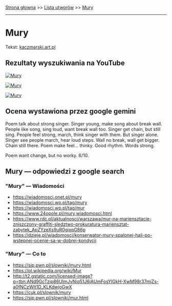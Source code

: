 [Strona głowna](../index.md) >> [Lista utworów](../list.md) >> [Mury](296.md)

---

# Mury

Tekst: [kaczmarski.art.pl](https://www.kaczmarski.art.pl/tworczosc/wiersze/mury/)

## Rezultaty wyszukiwania na YouTube

[![Mury](http://img.youtube.com/vi/-YGS9vhmFS0/0.jpg)](https://www.youtube.com/watch?v=-YGS9vhmFS0 "Jacek Kaczmarski Mury - YouTube")

[![Mury](http://img.youtube.com/vi/m5-8NNLipgM/0.jpg)](https://www.youtube.com/watch?v=m5-8NNLipgM "Jacek Kaczmarski - Mury - YouTube")

[![Mury](http://img.youtube.com/vi/XYqDloiL1xc/0.jpg)](https://www.youtube.com/watch?v=XYqDloiL1xc "Chicago Live 1983, Jacek Kaczmarski - YouTube")

## Ocena wystawiona przez google gemini

Poem talk about strong singer. Singer young, make song about break wall. People like song, sing loud, want break wall too. Singer get chain, but still sing. People feel strong, march, think singer with them. But singer alone. Singer see people march, hear loud steps. Wall no break, wall get bigger. Chain still there. Poem make feel… thinky. Good rhythm. Words strong.

Poem want change, but no worky. 6/10.


## Mury — odpowiedzi z google search

### "Mury" — Wiadomości

 - <https://wiadomosci.onet.pl/mury>
 - <https://wiadomosci.wp.pl/tag/mury>
 - <https://wiadomosci.wp.pl/tag/mur>
 - <https://www.24opole.pl/mury,wiadomosci.html>
 - <https://www.rdc.pl/aktualnosci/warszawa/mur-na-mariensztacie-zniszczony-graffiti-sledztwo-prokuratura-mariensztat-zabytek_ApZYzeXs9uR0gixqG86p>
 - <https://dzieje.pl/wiadomosci/konserwator-mury-spalonej-hali-po-wstepnej-ocenie-sa-w-dobrej-kondycji>

### "Mury" — Co to

 - <https://sjp.pwn.pl/slowniki/mury.html>
 - <https://pl.wikipedia.org/wiki/Mur>
 - <http://t2.gstatic.com/licensed-image?q=tbn:ANd9GcTzjp86UImJvNiq51J6jAUmFosYIGkH-XwM98r37mjZs-a0fNCzWIt1D_KLKdwjoGwX>
 - <https://cuk.pl/slownik/mury>
 - <https://sjp.pwn.pl/slowniki/mur.html>

